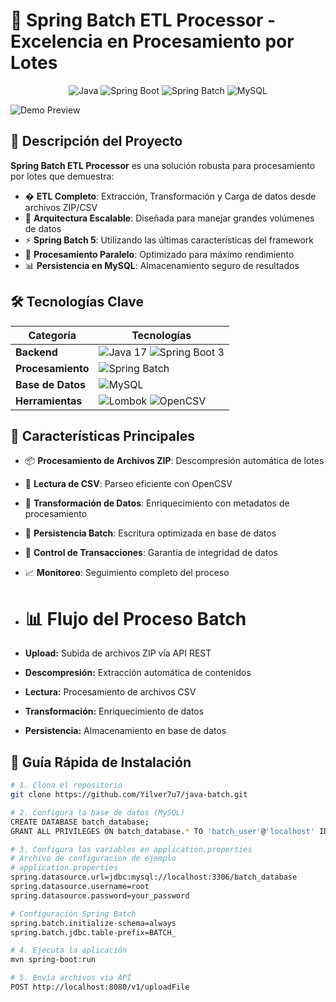 # 🚀 Spring Batch ETL Processor - Excelencia en Procesamiento por Lotes

<div align="center">
  <img src="https://img.shields.io/badge/Java-ED8B00?style=for-the-badge&logo=openjdk&logoColor=white" alt="Java">
  <img src="https://img.shields.io/badge/Spring_Boot-6DB33F?style=for-the-badge&logo=spring&logoColor=white" alt="Spring Boot">
  <img src="https://img.shields.io/badge/Spring_Batch-6DB33F?style=for-the-badge&logo=spring&logoColor=white" alt="Spring Batch">
  <img src="https://img.shields.io/badge/MySQL-4479A1?style=for-the-badge&logo=mysql&logoColor=white" alt="MySQL">
</div>

![Demo Preview](https://github.com/Yilver7u7/java-batch/blob/main/src/main/resources/static/batch-process.png?raw=true)

## 🌟 Descripción del Proyecto
**Spring Batch ETL Processor** es una solución robusta para procesamiento por lotes que demuestra:

- � **ETL Completo**: Extracción, Transformación y Carga de datos desde archivos ZIP/CSV
- 🚀 **Arquitectura Escalable**: Diseñada para manejar grandes volúmenes de datos
- ⚡ **Spring Batch 5**: Utilizando las últimas características del framework
- 🔄 **Procesamiento Paralelo**: Optimizado para máximo rendimiento
- 📊 **Persistencia en MySQL**: Almacenamiento seguro de resultados

## 🛠️ Tecnologías Clave

| Categoría          | Tecnologías                                                                 |
|---------------------|-----------------------------------------------------------------------------|
| **Backend**        | ![Java 17](https://img.shields.io/badge/-Java%2017-ED8B00?logo=openjdk) ![Spring Boot 3](https://img.shields.io/badge/-Spring%20Boot%203-6DB33F?logo=spring) |
| **Procesamiento**  | ![Spring Batch](https://img.shields.io/badge/-Spring%20Batch-6DB33F?logo=spring) |
| **Base de Datos**  | ![MySQL](https://img.shields.io/badge/-MySQL-4479A1?logo=mysql&logoColor=white) |
| **Herramientas**   | ![Lombok](https://img.shields.io/badge/-Lombok-000?logo=lombok) ![OpenCSV](https://img.shields.io/badge/-OpenCSV-6DB33F) |

## 🎯 Características Principales

- 📦 **Procesamiento de Archivos ZIP**: Descompresión automática de lotes
- 📄 **Lectura de CSV**: Parseo eficiente con OpenCSV
- 🧠 **Transformación de Datos**: Enriquecimiento con metadatos de procesamiento
- 💾 **Persistencia Batch**: Escritura optimizada en base de datos
- 🔄 **Control de Transacciones**: Garantía de integridad de datos
- 📈 **Monitoreo**: Seguimiento completo del proceso

- # 📊 Flujo del Proceso Batch
- **Upload:** Subida de archivos ZIP vía API REST

- **Descompresión:** Extracción automática de contenidos

- **Lectura:** Procesamiento de archivos CSV

- **Transformación:** Enriquecimiento de datos

- **Persistencia:** Almacenamiento en base de datos

## 🚀 Guía Rápida de Instalación

```bash
# 1. Clona el repositorio
git clone https://github.com/Yilver7u7/java-batch.git

# 2. Configura la base de datos (MySQL)
CREATE DATABASE batch_database;
GRANT ALL PRIVILEGES ON batch_database.* TO 'batch_user'@'localhost' IDENTIFIED BY 'batch_pass';

# 3. Configura las variables en application.properties
# Archivo de configuracion de ejemplo
# application.properties
spring.datasource.url=jdbc:mysql://localhost:3306/batch_database
spring.datasource.username=root
spring.datasource.password=your_password

# Configuración Spring Batch
spring.batch.initialize-schema=always
spring.batch.jdbc.table-prefix=BATCH_

# 4. Ejecuta la aplicación
mvn spring-boot:run

# 5. Envía archivos via API
POST http://localhost:8080/v1/uploadFile
